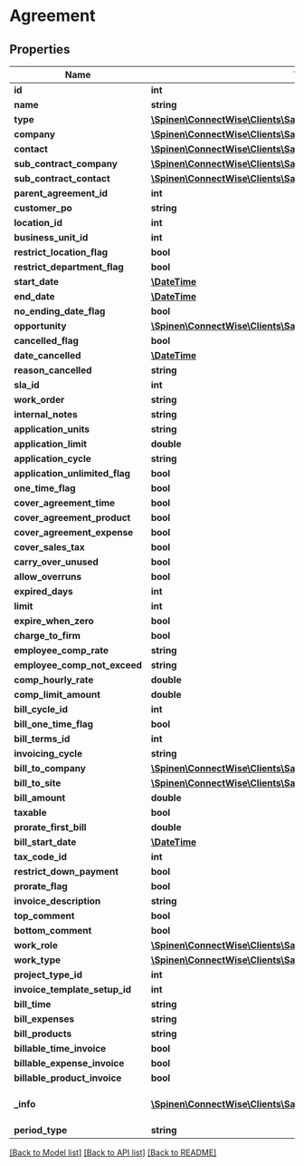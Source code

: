 # Agreement

## Properties
Name | Type | Description | Notes
------------ | ------------- | ------------- | -------------
**id** | **int** |  | [optional] 
**name** | **string** |  | 
**type** | [**\Spinen\ConnectWise\Clients\Sales\Model\AgreementTypeReference**](AgreementTypeReference.md) |  | 
**company** | [**\Spinen\ConnectWise\Clients\Sales\Model\CompanyReference**](CompanyReference.md) |  | 
**contact** | [**\Spinen\ConnectWise\Clients\Sales\Model\ContactReference**](ContactReference.md) |  | 
**sub_contract_company** | [**\Spinen\ConnectWise\Clients\Sales\Model\CompanyReference**](CompanyReference.md) |  | [optional] 
**sub_contract_contact** | [**\Spinen\ConnectWise\Clients\Sales\Model\ContactReference**](ContactReference.md) |  | [optional] 
**parent_agreement_id** | **int** |  | [optional] 
**customer_po** | **string** |  | [optional] 
**location_id** | **int** |  | [optional] 
**business_unit_id** | **int** |  | [optional] 
**restrict_location_flag** | **bool** |  | [optional] 
**restrict_department_flag** | **bool** |  | [optional] 
**start_date** | [**\DateTime**](\DateTime.md) |  | [optional] 
**end_date** | [**\DateTime**](\DateTime.md) |  | [optional] 
**no_ending_date_flag** | **bool** |  | [optional] 
**opportunity** | [**\Spinen\ConnectWise\Clients\Sales\Model\OpportunityReference**](OpportunityReference.md) |  | [optional] 
**cancelled_flag** | **bool** |  | [optional] 
**date_cancelled** | [**\DateTime**](\DateTime.md) |  | [optional] 
**reason_cancelled** | **string** |  | [optional] 
**sla_id** | **int** |  | [optional] 
**work_order** | **string** |  | [optional] 
**internal_notes** | **string** |  | [optional] 
**application_units** | **string** |  | [optional] 
**application_limit** | **double** |  | [optional] 
**application_cycle** | **string** |  | [optional] 
**application_unlimited_flag** | **bool** |  | [optional] 
**one_time_flag** | **bool** |  | [optional] 
**cover_agreement_time** | **bool** |  | [optional] 
**cover_agreement_product** | **bool** |  | [optional] 
**cover_agreement_expense** | **bool** |  | [optional] 
**cover_sales_tax** | **bool** |  | [optional] 
**carry_over_unused** | **bool** |  | [optional] 
**allow_overruns** | **bool** |  | [optional] 
**expired_days** | **int** |  | [optional] 
**limit** | **int** |  | [optional] 
**expire_when_zero** | **bool** |  | [optional] 
**charge_to_firm** | **bool** |  | [optional] 
**employee_comp_rate** | **string** |  | [optional] 
**employee_comp_not_exceed** | **string** |  | [optional] 
**comp_hourly_rate** | **double** |  | [optional] 
**comp_limit_amount** | **double** |  | [optional] 
**bill_cycle_id** | **int** |  | [optional] 
**bill_one_time_flag** | **bool** |  | [optional] 
**bill_terms_id** | **int** |  | [optional] 
**invoicing_cycle** | **string** |  | [optional] 
**bill_to_company** | [**\Spinen\ConnectWise\Clients\Sales\Model\CompanyReference**](CompanyReference.md) |  | [optional] 
**bill_to_site** | [**\Spinen\ConnectWise\Clients\Sales\Model\SiteReference**](SiteReference.md) |  | [optional] 
**bill_amount** | **double** |  | [optional] 
**taxable** | **bool** |  | [optional] 
**prorate_first_bill** | **double** |  | [optional] 
**bill_start_date** | [**\DateTime**](\DateTime.md) |  | [optional] 
**tax_code_id** | **int** |  | [optional] 
**restrict_down_payment** | **bool** |  | [optional] 
**prorate_flag** | **bool** |  | [optional] 
**invoice_description** | **string** |  | [optional] 
**top_comment** | **bool** |  | [optional] 
**bottom_comment** | **bool** |  | [optional] 
**work_role** | [**\Spinen\ConnectWise\Clients\Sales\Model\WorkRoleReference**](WorkRoleReference.md) |  | [optional] 
**work_type** | [**\Spinen\ConnectWise\Clients\Sales\Model\WorkTypeReference**](WorkTypeReference.md) |  | [optional] 
**project_type_id** | **int** |  | [optional] 
**invoice_template_setup_id** | **int** |  | [optional] 
**bill_time** | **string** |  | [optional] 
**bill_expenses** | **string** |  | [optional] 
**bill_products** | **string** |  | [optional] 
**billable_time_invoice** | **bool** |  | [optional] 
**billable_expense_invoice** | **bool** |  | [optional] 
**billable_product_invoice** | **bool** |  | [optional] 
**_info** | [**\Spinen\ConnectWise\Clients\Sales\Model\Metadata**](Metadata.md) | Metadata of the entity | [optional] 
**period_type** | **string** |  | [optional] 

[[Back to Model list]](../README.md#documentation-for-models) [[Back to API list]](../README.md#documentation-for-api-endpoints) [[Back to README]](../README.md)


